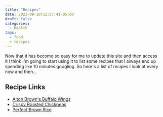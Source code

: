 ```yaml
---
title: "Recipes"
date: 2023-08-10T12:57:41-05:00
draft: false
categories:
  - health
tags:
  - food
  - recipes
---
```


Now that it has become so easy for me to update this site and then access it I think I'm going to start using it to list some recipes that I always end up spending like 10 minutes googling. So here's a list of recipes I look at every now and then...


## Recipe Links
* [Alton Brown's Buffalo Wings](https://altonbrown.com/wprm_print/1)
* [Crispy Roasted Chickpeas](https://www.loveandlemons.com/wprm_print/43307)
* [Perfect Brown Rice](https://cookieandkate.com/perfect-brown-rice-recipe/print/33561/)